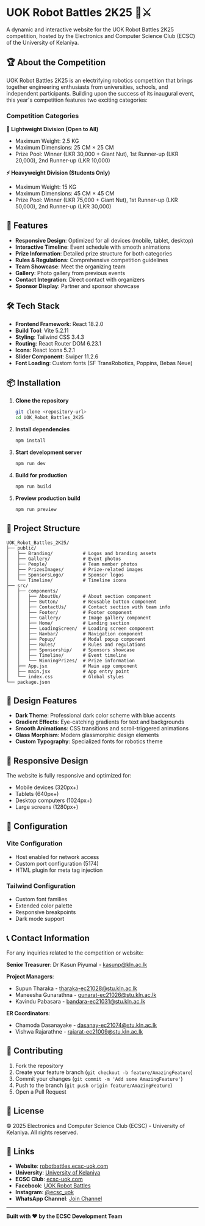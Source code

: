 # UOK Robot Battles 2K25 🤖⚔️

A dynamic and interactive website for the UOK Robot Battles 2K25 competition, hosted by the Electronics and Computer Science Club (ECSC) of the University of Kelaniya.

## 🏆 About the Competition

UOK Robot Battles 2K25 is an electrifying robotics competition that brings together engineering enthusiasts from universities, schools, and independent participants. Building upon the success of its inaugural event, this year's competition features two exciting categories:

### Competition Categories

**🔧 Lightweight Division (Open to All)**

- Maximum Weight: 2.5 KG
- Maximum Dimensions: 25 CM × 25 CM
- Prize Pool: Winner (LKR 30,000 + Giant Nut), 1st Runner-up (LKR 20,000), 2nd Runner-up (LKR 10,000)

**⚡ Heavyweight Division (Students Only)**

- Maximum Weight: 15 KG
- Maximum Dimensions: 45 CM × 45 CM
- Prize Pool: Winner (LKR 75,000 + Giant Nut), 1st Runner-up (LKR 50,000), 2nd Runner-up (LKR 30,000)

## 🚀 Features

- **Responsive Design**: Optimized for all devices (mobile, tablet, desktop)
- **Interactive Timeline**: Event schedule with smooth animations
- **Prize Information**: Detailed prize structure for both categories
- **Rules & Regulations**: Comprehensive competition guidelines
- **Team Showcase**: Meet the organizing team
- **Gallery**: Photo gallery from previous events
- **Contact Integration**: Direct contact with organizers
- **Sponsor Display**: Partner and sponsor showcase

## 🛠️ Tech Stack

- **Frontend Framework**: React 18.2.0
- **Build Tool**: Vite 5.2.11
- **Styling**: Tailwind CSS 3.4.3
- **Routing**: React Router DOM 6.23.1
- **Icons**: React Icons 5.2.1
- **Slider Component**: Swiper 11.2.6
- **Font Loading**: Custom fonts (SF TransRobotics, Poppins, Bebas Neue)

## 📦 Installation

1. **Clone the repository**

   ```bash
   git clone <repository-url>
   cd UOK_Robot_Battles_2K25
   ```

2. **Install dependencies**

   ```bash
   npm install
   ```

3. **Start development server**

   ```bash
   npm run dev
   ```

4. **Build for production**

   ```bash
   npm run build
   ```

5. **Preview production build**
   ```bash
   npm run preview
   ```

## 📁 Project Structure

```
UOK_Robot_Battles_2K25/
├── public/
│   ├── Branding/           # Logos and branding assets
│   ├── Gallery/            # Event photos
│   ├── People/             # Team member photos
│   ├── PrizesImages/       # Prize-related images
│   ├── SponsorsLogo/       # Sponsor logos
│   └── Timeline/           # Timeline icons
├── src/
│   ├── components/
│   │   ├── AboutUs/        # About section component
│   │   ├── Button/         # Reusable button component
│   │   ├── ContactUs/      # Contact section with team info
│   │   ├── Footer/         # Footer component
│   │   ├── Gallery/        # Image gallery component
│   │   ├── Home/           # Landing section
│   │   ├── LoadingScreen/  # Loading screen component
│   │   ├── Navbar/         # Navigation component
│   │   ├── Popup/          # Modal popup component
│   │   ├── Rules/          # Rules and regulations
│   │   ├── Sponsorship/    # Sponsors showcase
│   │   ├── Timeline/       # Event timeline
│   │   └── WinningPrizes/  # Prize information
│   ├── App.jsx             # Main app component
│   ├── main.jsx            # App entry point
│   └── index.css           # Global styles
└── package.json
```

## 🎨 Design Features

- **Dark Theme**: Professional dark color scheme with blue accents
- **Gradient Effects**: Eye-catching gradients for text and backgrounds
- **Smooth Animations**: CSS transitions and scroll-triggered animations
- **Glass Morphism**: Modern glassmorphic design elements
- **Custom Typography**: Specialized fonts for robotics theme

## 📱 Responsive Design

The website is fully responsive and optimized for:

- Mobile devices (320px+)
- Tablets (640px+)
- Desktop computers (1024px+)
- Large screens (1280px+)

## 🔧 Configuration

### Vite Configuration

- Host enabled for network access
- Custom port configuration (5174)
- HTML plugin for meta tag injection

### Tailwind Configuration

- Custom font families
- Extended color palette
- Responsive breakpoints
- Dark mode support

## 📞 Contact Information

For any inquiries related to the competition or website:

**Senior Treasurer**: Dr Kasun Piyumal - kasunp@kln.ac.lk

**Project Managers**:

- Supun Tharaka - tharaka-ec21028@stu.kln.ac.lk
- Maneesha Gunarathna - gunarat-ec21026@stu.kln.ac.lk
- Kavindu Pabasara - bandara-ec21031@stu.kln.ac.lk

**ER Coordinators**:

- Chamoda Dasanayake - dasanay-ec21074@stu.kln.ac.lk
- Vishwa Rajarathne - rajarat-ec21009@stu.kln.ac.lk

## 🤝 Contributing

1. Fork the repository
2. Create your feature branch (`git checkout -b feature/AmazingFeature`)
3. Commit your changes (`git commit -m 'Add some AmazingFeature'`)
4. Push to the branch (`git push origin feature/AmazingFeature`)
5. Open a Pull Request

## 📄 License

© 2025 Electronics and Computer Science Club (ECSC) - University of Kelaniya. All rights reserved.

## 🔗 Links

- **Website**: [robotbattles.ecsc-uok.com](https://robotbattles.ecsc-uok.com/)
- **University**: [University of Kelaniya](https://www.kln.ac.lk/)
- **ECSC Club**: [ecsc-uok.com](https://ecsc-uok.com/)
- **Facebook**: [UOK Robot Battles](https://www.facebook.com/UOKRobotBattles)
- **Instagram**: [@ecsc_uok](https://www.instagram.com/ecsc_uok/)
- **WhatsApp Channel**: [Join Channel](https://whatsapp.com/channel/0029Vb82ayPK5cDJwkQkw53u)

---

**Built with ❤️ by the ECSC Development Team**
